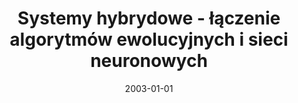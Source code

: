 ---
# Documentation: https://wowchemy.com/docs/managing-content/

title: Systemy hybrydowe - łączenie algorytmów ewolucyjnych i sieci neuronowych
subtitle: ''
summary: ''
authors:
- kwasnicka
tags: []
categories: []
date: '2003-01-01'
lastmod: 2022-10-07T05:00:05Z
featured: false
draft: false

# Featured image
# To use, add an image named `featured.jpg/png` to your page's folder.
# Focal points: Smart, Center, TopLeft, Top, TopRight, Left, Right, BottomLeft, Bottom, BottomRight.
image:
  caption: ''
  focal_point: ''
  preview_only: false

# Projects (optional).
#   Associate this post with one or more of your projects.
#   Simply enter your project's folder or file name without extension.
#   E.g. `projects = ["internal-project"]` references `content/project/deep-learning/index.md`.
#   Otherwise, set `projects = []`.
projects: []
publishDate: '2022-10-07T05:00:04.708689Z'
publication_types:
- '1'
abstract: ''
publication: '*Warsztaty algorytmów genetycznych. Materiały konferencyjne, Wdzydze,
  4-5 wrzesień 2003*'
---